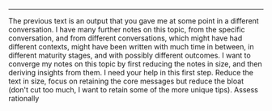 

---

The previous text is an output that you gave me at some point in a different conversation. I have many further notes on this topic, from the specific conversation, and from different conversations, which might have had different contexts, might have been written with much time in between, in different maturity stages, and with possibly different outcomes. I want to converge my notes on this topic by first reducing the notes in size, and then deriving insights from them. I need your help in this first step. Reduce the text in size, focus on retaining the core messages but reduce the bloat (don't cut too much, I want to retain some of the more unique tips). Assess rationally